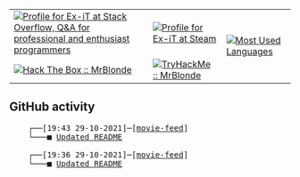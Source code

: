 <table>
    <tr>
        <td>
            <a href="https://stackoverflow.com/users/3351720/ex-it">
                <img alt="Profile for Ex-iT at Stack Overflow, Q&amp;A for professional and enthusiast programmers" src="https://stackoverflow.com/users/flair/3351720.png?theme=dark" />
            </a>
        </td>
        <td>
            <a href="https://steamcommunity.com/id/Ex-iT">
                <img alt="Profile for Ex-iT at Steam" src="https://steamcommunity-a.akamaihd.net/public/shared/images/header/globalheader_logo.png" />
            </a>
        </td>
        <td rowspan="2">
            <a href="https://github.com/Ex-iT/">
                <img alt="Most Used Languages" src="https://github-readme-stats.vercel.app/api/top-langs/?username=ex-it&layout=compact&theme=algolia" />
            </a>
        </td>
    </tr>
    <tr>
        <td>
            <a href="https://app.hackthebox.eu/profile/169430">
                <img alt="Hack The Box :: MrBlonde" src="https://www.hackthebox.eu/badge/image/169430" />
            </a>
        </td>
        <td>
            <a href="https://tryhackme.com/p/MrBlonde/">
                <img alt="TryHackMe :: MrBlonde" src="https://tryhackme-badges.s3.amazonaws.com/MrBlonde.png" />
            </a>
        </td>
    </tr>
</table>

<h2>GitHub activity</h2>

<pre>
    ┌──[19:43 29-10-2021]─[<a href="https://github.com/Ex-iT/movie-feed">movie-feed</a>]
    └───■ <a href="https://github.com/Ex-iT/movie-feed/commit/631b1675e7b3924bc1e46b98565b18cc5c0a52c0">Updated README</a><br />
    ┌──[19:36 29-10-2021]─[<a href="https://github.com/Ex-iT/movie-feed">movie-feed</a>]
    └───■ <a href="https://github.com/Ex-iT/movie-feed/commit/0f76f070b85a869f1e542c669cfac3f2a2278a3b">Updated README</a><br />
</pre>
